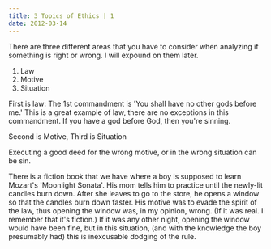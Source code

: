 ```yaml
---
title: 3 Topics of Ethics | 1
date: 2012-03-14
---
```


There are three different areas that you have to consider when analyzing if something is right or wrong. I will expound on them later.

1. Law
2. Motive
3. Situation

First is law:
The 1st commandment is 'You shall have no other gods before me.' This is a great example of law, there are no exceptions in this commandment. If you have a god before God, then you're sinning.

Second is Motive, Third is Situation

Executing a good deed for the wrong motive, or in the wrong situation can be sin.

There is a fiction book that we have where a boy is supposed to learn Mozart's 'Moonlight Sonata'. His mom tells him to practice until the newly-lit candles burn down. After she leaves to go to the store, he opens a window so that the candles burn down faster. His motive was to evade the spirit of the law, thus opening the window was, in my opinion, wrong. (If it was real. I remember that it's fiction.) If it was any other night, opening the window would have been fine, but in this situation, (and with the knowledge the boy presumably had) this is inexcusable dodging of the rule.
